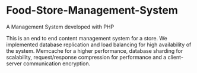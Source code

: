 # Food-Store-Management-System
A Management System developed with PHP

This is an end to end content management system for a store. We implemented database replication and load balancing for high availability of the system. Memcache for a higher performance, database sharding for scalability, request/response compression for performance and a client-server communication encryption.
